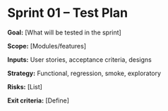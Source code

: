 # Sprint 01 – Test Plan

**Goal:** [What will be tested in the sprint]

**Scope:** [Modules/features]

**Inputs:** User stories, acceptance criteria, designs

**Strategy:** Functional, regression, smoke, exploratory

**Risks:** [List]

**Exit criteria:** [Define] 

